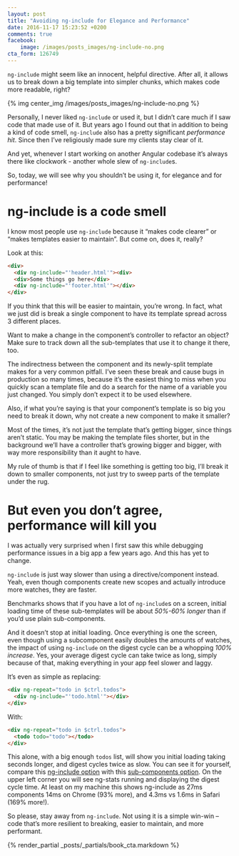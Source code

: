 ```yaml
---
layout: post
title: "Avoiding ng-include for Elegance and Performance"
date: 2016-11-17 15:23:52 +0200
comments: true
facebook:
    image: /images/posts_images/ng-include-no.png
cta_form: 126749
---
```


`ng-include` might seem like an innocent, helpful directive.
After all, it allows us to break down a big template into simpler chunks, which makes code more readable, right?

{% img center_img /images/posts_images/ng-include-no.png %}

Personally, I never liked `ng-include` or used it, but I didn’t care much if I saw code that made use of it.
But years ago I found out that in addition to being a kind of code smell, `ng-include` also has a pretty significant *performance hit*.
Since then I’ve religiously made sure my clients stay clear of it.

And yet, whenever I start working on another Angular codebase it’s always there like clockwork - another whole slew of `ng-include`s.

So, today, we will see why you shouldn’t be using it, for elegance and for performance!

# ng-include is a code smell

I know most people use `ng-include` because it “makes code clearer” or “makes templates easier to maintain”.
But come on, does it, really?

Look at this:

```html
<div>
  <div ng-include="'header.html'"><div>
  <div>Some things go here</div>
  <div ng-include="'footer.html'"></div>
</div>
```

If you think that this will be easier to maintain, you’re wrong.
In fact, what we just did is break a single component to have its template spread across 3 different places.

Want to make a change in the component’s controller to refactor an object?
Make sure to track down all the sub-templates that use it to change it there, too.

The indirectness between the component and its newly-split template makes for a very common pitfall.
I’ve seen these break and cause bugs in production so many times, because it’s the easiest thing to miss when you quickly scan a template file and do a search for the name of a variable you just changed.
You simply don’t expect it to be used elsewhere.

Also, if what you’re saying is that your component’s template is so big you need to break it down, why not create a new component to make it smaller?

Most of the times, it’s not just the template that’s getting bigger, since things aren’t static.
You may be making the template files shorter, but in the background we’ll have a controller that’s growing bigger and bigger, with way more responsibility than it aught to have.

My rule of thumb is that if I feel like something is getting too big, I’ll break it down to smaller components, not just try to sweep parts of the template under the rug.

# But even you don’t agree, performance will kill you

I was actually very surprised when I first saw this while debugging performance issues in a big app a few years ago.
And this has yet to change.

`ng-include` is just way slower than using a directive/component instead.
Yeah, even though components create new scopes and actually introduce more watches, they are faster.

Benchmarks shows that if you have a lot of `ng-include`s on a screen, initial loading time of these sub-templates will be about *50%-60% longer* than if you’d use plain sub-components.

And it doesn’t stop at initial loading.
Once everything is one the screen, even though using a subcomponent easily doubles the amounts of watches, the impact of using `ng-include` on the digest cycle can be a whopping *100% increase*.
Yes, your average digest cycle can take twice as long, simply because of that, making everything in your app feel slower and laggy.

It’s even as simple as replacing:

```html
<div ng-repeat="todo in $ctrl.todos">
  <div ng-include="'todo.html'"></div>
</div>
```

With:

```html
<div ng-repeat="todo in $ctrl.todos">
  <todo todo="todo"></todo>
</div>
```

This alone, with a big enough `todos` list, will show you initial loading taking seconds longer, and digest cycles twice as slow.
You can see it for yourself, compare this [ng-include option](http://plnkr.co/edit/KHjfKjp6jC5TF1YKTbdd?p=preview) with this [sub-components option](http://plnkr.co/edit/xEK2tbpwazC4ezbxSnIg?p=preview).
On the upper left corner you will see ng-stats running and displaying the digest cycle time.
At least on my machine this shows ng-include as 27ms components 14ms on Chrome (93% more), and 4.3ms vs 1.6ms in Safari (169% more!).

So please, stay away from `ng-include`.
Not using it is a simple win-win – code that’s more resilient to breaking, easier to maintain, and more performant.

{% render_partial _posts/_partials/book_cta.markdown %}
